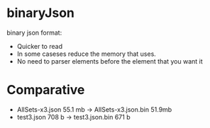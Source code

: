 # binaryJson

binary json format:
- Quicker to read 
- In some caseses reduce the memory that uses.
- No need to parser elements before the element that you want it

# Comparative

- AllSets-x3.json 55.1 mb    ->   AllSets-x3.json.bin   51.9mb
- test3.json 708 b    ->   test3.json.bin   671 b
